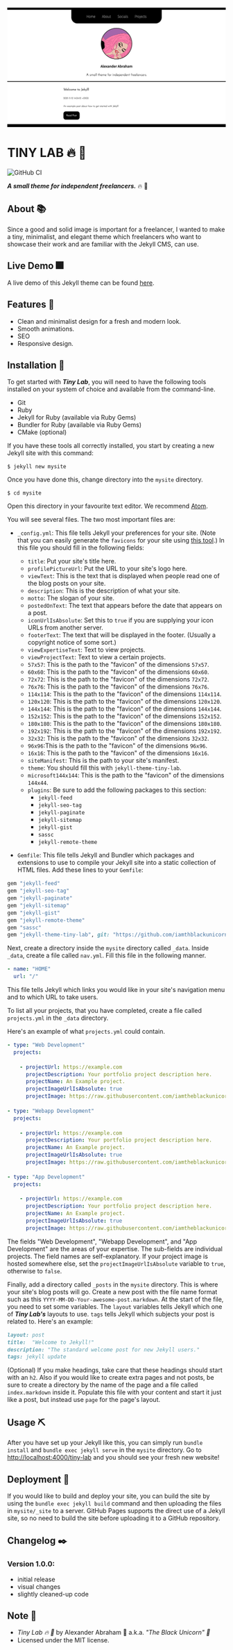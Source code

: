 <p align="center">
 <img src="https://github.com/iamtheblackunicorn/tiny-lab/raw/main/assets/images/banner.png"/>
</p>

# TINY LAB :fire: :test_tube:

![GitHub CI](https://github.com/iamtheblackunicorn/tiny-lab/actions/workflows/jekyll.yml/badge.svg)

***A small theme for independent freelancers.*** :fire: :test_tube:

## About :books:

Since a good and solid image is important for a freelancer, I wanted to make a tiny, minimalist, and elegant theme which freelancers who want to showcase their work and are familiar with the Jekyll CMS, can use.

## Live Demo :fireworks:

A live demo of this Jekyll theme can be found [here](https://blckunicorn.art/tiny-lab).

## Features :test_tube:

- Clean and minimalist design for a fresh and modern look.
- Smooth animations.
- SEO
- Responsive design.


## Installation :hammer:

To get started with ***Tiny Lab***, you will need to have the following tools installed on your system of choice and available from the command-line.

- Git
- Ruby
- Jekyll for Ruby (available via Ruby Gems)
- Bundler for Ruby (available via Ruby Gems)
- CMake (optional)

If you have these tools all correctly installed, you start by creating a new Jekyll site with this command:

```
$ jekyll new mysite
```

Once you have done this, change directory into the `mysite` directory.

```
$ cd mysite
```

Open this directory in your favourite text editor. We recommend [Atom](https://atom.io).

You will see several files. The two most important files are:

- `_config.yml`: This file tells Jekyll your preferences for your site. (Note that you can easily generate the `favicons` for your site using [this tool](https://www.favicon-generator.org/).) In this file you should fill in the following fields:
  - `title`: Put your site's title here.
  - `profilePictureUrl`: Put the URL to your site's logo here.
  - `viewText`: This is the text that is displayed when people read one of the blog posts on your site.
  - `description`: This is the description of what your site.
  - `motto`: The slogan of your site.
  - `postedOnText`: The text that appears before the date that appears on a post.
  - `iconUrlIsAbsolute`: Set this to `true` if you are supplying your icon URLs from another server.
  - `footerText`: The text that will be displayed in the footer. (Usually a copyright notice of some sort.)
  - `viewExpertiseText`: Text to view projects.
  - `viewProjectText`: Text to view a certain projects.
  - `57x57`: This is the path to the "favicon" of the dimensions `57x57`.
  - `60x60`: This is the path to the "favicon" of the dimensions `60x60`.
  - `72x72`: This is the path to the "favicon" of the dimensions `72x72`.
  - `76x76`: This is the path to the "favicon" of the dimensions `76x76`.
  - `114x114`: This is the path to the "favicon" of the dimensions `114x114`.
  - `120x120`: This is the path to the "favicon" of the dimensions `120x120`.
  - `144x144`: This is the path to the "favicon" of the dimensions `144x144`.
  - `152x152`: This is the path to the "favicon" of the dimensions `152x152`.
  - `180x180`: This is the path to the "favicon" of the dimensions `180x180`.
  - `192x192`: This is the path to the "favicon" of the dimensions `192x192`.
  - `32x32`: This is the path to the "favicon" of the dimensions `32x32`.
  - `96x96`:This is the path to the "favicon" of the dimensions `96x96`.
  - `16x16`: This is the path to the "favicon" of the dimensions `16x16`.
  - `siteManifest`: This is the path to your site's manifest.
  - `theme`: You should fill this with `jekyll-theme-tiny-lab`.
  - `microsoft144x144`: This is the path to the "favicon" of the dimensions `144x44`.
  - `plugins`: Be sure to add the following packages to this section:
    - `jekyll-feed`
    - `jekyll-seo-tag`
    - `jekyll-paginate`
    - `jekyll-sitemap`
    - `jekyll-gist`
    - `sassc`
    - `jekyll-remote-theme`

- `Gemfile`: This file tells Jekyll and Bundler which packages and extensions to use to compile your Jekyll site into a static collection of HTML files. Add these lines to your `Gemfile`:

```Ruby
gem "jekyll-feed"
gem "jekyll-seo-tag"
gem "jekyll-paginate"
gem "jekyll-sitemap"
gem "jekyll-gist"
gem "jekyll-remote-theme"
gem "sassc"
gem "jekyll-theme-tiny-lab", git: "https://github.com/iamthblackunicorn/tiny-lab", branch: "main"
```

Next, create a directory inside the `mysite` directory called `_data`. Inside `_data`, create a file called `nav.yml`. Fill this file in the following manner.

```YAML
- name: "HOME"
  url: "/"
```

This file tells Jekyll which links you would like in your site's navigation menu and to which URL to take users.

To list all your projects, that you have completed, create a file called `projects.yml` in the `_data` directory.

Here's an example of what `projects.yml` could contain.

```YAML
- type: "Web Development"
  projects:

    - projectUrl: https://example.com
      projectDescription: Your portfolio project description here.
      projectName: An Example project.
      projectImageUrlIsAbsolute: true
      projectImage: https://raw.githubusercontent.com/iamtheblackunicorn/iamtheblackunicorn/main/assets/banner.png

- type: "Webapp Development"
  projects:

    - projectUrl: https://example.com
      projectDescription: Your portfolio project description here.
      projectName: An Example project.
      projectImageUrlIsAbsolute: true
      projectImage: https://raw.githubusercontent.com/iamtheblackunicorn/iamtheblackunicorn/main/assets/banner.png

- type: "App Development"
  projects:

    - projectUrl: https://example.com
      projectDescription: Your portfolio project description here.
      projectName: An Example project.
      projectImageUrlIsAbsolute: true
      projectImage: https://raw.githubusercontent.com/iamtheblackunicorn/iamtheblackunicorn/main/assets/banner.png
```

The fields "Web Development", "Webapp Development", and "App Development" are the areas of your expertise.
The sub-fields are individual projects. The field names are self-explanatory. If your project image is hosted somewhere else, set the `projectImageUrlIsAbsolute` variable to `true`, otherwise to `false`.

Finally, add a directory called `_posts` in the `mysite` directory. This is where your site's blog posts will go. Create a new post with the file name format such as this `YYYY-MM-DD-Your-awesome-post.markdown`. At the start of the file, you need to set some variables. The `layout` variables tells Jekyll which one of ***Tiny Lab's*** layouts to use. `tags` tells Jekyll which subjects your post is related to. Here's an example:

```Markdown
layout: post
title:  "Welcome to Jekyll!"
description: "The standard welcome post for new Jekyll users."
tags: jekyll update
```

(Optional) If you make headings, take care that these headings should start with an `h2`. Also if you would like to create extra pages and not posts, be sure to create a directory by the name of the page and a file called `index.markdown` inside it. Populate this file with your content and start it just like a post, but instead use `page` for the page's layout.

## Usage :pick:

After you have set up your Jekyll like this, you can simply run `bundle install` and `bundle exec jekyll serve` in the `mysite` directory. Go to [http://localhost:4000/tiny-lab](http://localhost:4000/tiny-lab) and you should see your fresh new website!

## Deployment :flight_departure:

If you would like to build and deploy your site, you can build the site by using the `bundle exec jekyll build` command and then uploading the files in `mysite/_site` to a server. GitHub Pages supports the direct use of a Jekyll site, so no need to build the site before uploading it to a GitHub repository.

## Changelog :black_nib:

### Version 1.0.0:

- initial release
- visual changes
- slightly cleaned-up code

## Note :scroll:

- *Tiny Lab :fire: :test_tube:* by Alexander Abraham :black_heart: a.k.a. *"The Black Unicorn" :unicorn:*
- Licensed under the MIT license.
